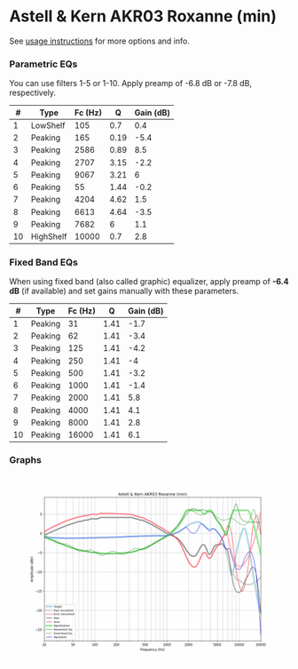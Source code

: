 # Astell & Kern AKR03 Roxanne (min)
See [usage instructions](https://github.com/jaakkopasanen/AutoEq#usage) for more options and info.

### Parametric EQs
You can use filters 1-5 or 1-10. Apply preamp of -6.8 dB or -7.8 dB, respectively.

|   # | Type      |   Fc (Hz) |    Q |   Gain (dB) |
|-----|-----------|-----------|------|-------------|
|   1 | LowShelf  |       105 | 0.7  |         0.4 |
|   2 | Peaking   |       165 | 0.19 |        -5.4 |
|   3 | Peaking   |      2586 | 0.89 |         8.5 |
|   4 | Peaking   |      2707 | 3.15 |        -2.2 |
|   5 | Peaking   |      9067 | 3.21 |         6   |
|   6 | Peaking   |        55 | 1.44 |        -0.2 |
|   7 | Peaking   |      4204 | 4.62 |         1.5 |
|   8 | Peaking   |      6613 | 4.64 |        -3.5 |
|   9 | Peaking   |      7682 | 6    |         1.1 |
|  10 | HighShelf |     10000 | 0.7  |         2.8 |

### Fixed Band EQs
When using fixed band (also called graphic) equalizer, apply preamp of **-6.4 dB** (if available) and set gains manually with these parameters.

|   # | Type    |   Fc (Hz) |    Q |   Gain (dB) |
|-----|---------|-----------|------|-------------|
|   1 | Peaking |        31 | 1.41 |        -1.7 |
|   2 | Peaking |        62 | 1.41 |        -3.4 |
|   3 | Peaking |       125 | 1.41 |        -4.2 |
|   4 | Peaking |       250 | 1.41 |        -4   |
|   5 | Peaking |       500 | 1.41 |        -3.2 |
|   6 | Peaking |      1000 | 1.41 |        -1.4 |
|   7 | Peaking |      2000 | 1.41 |         5.8 |
|   8 | Peaking |      4000 | 1.41 |         4.1 |
|   9 | Peaking |      8000 | 1.41 |         2.8 |
|  10 | Peaking |     16000 | 1.41 |         6.1 |

### Graphs
![](./Astell%20&%20Kern%20AKR03%20Roxanne%20(min).png)
